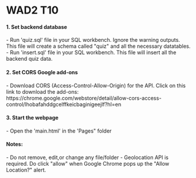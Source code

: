 <h1>WAD2 T10</h1>

<h4>1. Set backend database</h4>
<p>
  - Run 'quiz.sql' file in your SQL workbench. Ignore the warning outputs. This file will create a schema called "quiz" and all the necessary datatables.</br> 
  - Run 'insert.sql' file in your SQL workbench. This file will insert all the backend quiz data.
</p>
<h4>2. Set CORS Google add-ons</h4>
<p>
  - Download CORS (Access-Control-Allow-Origin) for the API. Click on this link to download the add-ons: </br>
  https://chrome.google.com/webstore/detail/allow-cors-access-control/lhobafahddgcelffkeicbaginigeejlf?hl=en
</p>
<h4>3. Start the webpage</h4>
<p>
  - Open the 'main.html' in the 'Pages" folder
</p>
<h4>Notes:</h4>
<p>
  - Do not remove, edit,or change any file/folder
  - Geolocation API is required. Do click "allow" when Google Chrome pops up the "Allow Location?" alert.
</p>

